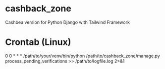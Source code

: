 # cashback_zone
Cashbea version for Python  Django with Tailwind Framework

# Crontab (Linux)
0 0 * * * /path/to/your/venv/bin/python /path/to/cashback_zone/manage.py process_pending_verifications >> /path/to/logfile.log 2>&1